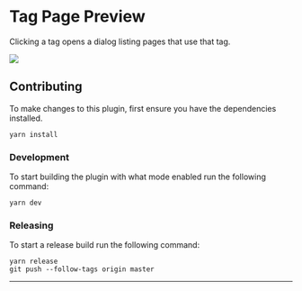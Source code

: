 # Tag Page Preview

Clicking a tag opens a dialog listing pages that use that tag.

![](screenshot.jpg)

## Contributing

To make changes to this plugin, first ensure you have the dependencies installed.

```
yarn install
```

### Development

To start building the plugin with what mode enabled run the following command:

```
yarn dev
```

### Releasing

To start a release build run the following command:

```
yarn release
git push --follow-tags origin master
```

---
